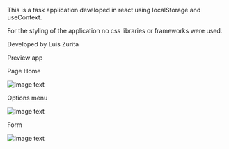 This is a task application developed in react using localStorage and useContext.

For the styling of the application no css libraries or frameworks were used.

Developed by Luis Zurita

Preview app

Page Home

![Image text](https://github.com/Luis-Z197/TodosApp/blob/main/docs/all.PNG)

Options menu

![Image text](https://github.com/Luis-Z197/TodosApp/blob/main/docs/options%20menu.PNG)

Form

![Image text](https://github.com/Luis-Z197/TodosApp/blob/main/docs/form.PNG)



